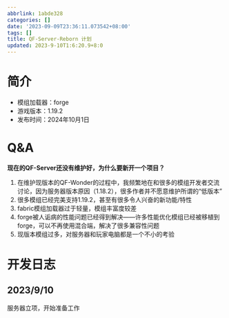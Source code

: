```yaml
---
abbrlink: 1abde328
categories: []
date: '2023-09-09T23:36:11.073542+08:00'
tags: []
title: QF-Server-Reborn 计划
updated: 2023-9-10T1:6:20.9+8:0
---
```

# 简介

* 模组加载器：forge
* 游戏版本：1.19.2
* 发布时间：2024年10月1日

# Q&A

**现在的QF-Server还没有维护好，为什么要新开一个项目？**

1. 在维护现版本的QF-Wonder的过程中，我频繁地在和很多的模组开发者交流讨论，因为服务器版本原因（1.18.2），很多作者并不愿意维护所谓的“低版本”
2. 很多模组已经完美支持1.19.2，甚至有很多令人兴奋的新功能/特性
3. fabric模组加载器过于轻量，模组丰富度较差
4. forge被人诟病的性能问题已经得到解决——许多性能优化模组已经被移植到forge，可以不再使用混合端，解决了很多兼容性问题
5. 现版本模组过多，对服务器和玩家电脑都是一个不小的考验

# 开发日志

## 2023/9/10

服务器立项，开始准备工作
